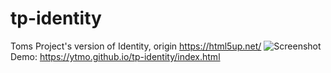 # tp-identity
Toms Project's version of Identity, origin https://html5up.net/
![Screenshot](https://user-images.githubusercontent.com/44722363/181430531-b67f245c-f661-4e0c-8681-b297f0547b54.png)
Demo: https://ytmo.github.io/tp-identity/index.html
